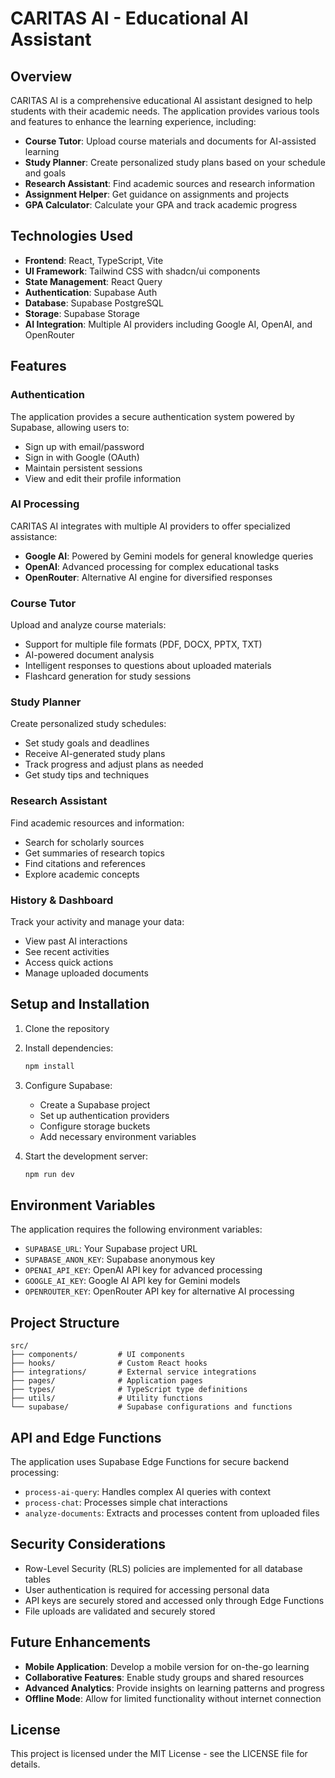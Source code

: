 
# CARITAS AI - Educational AI Assistant

## Overview

CARITAS AI is a comprehensive educational AI assistant designed to help students with their academic needs. The application provides various tools and features to enhance the learning experience, including:

- **Course Tutor**: Upload course materials and documents for AI-assisted learning
- **Study Planner**: Create personalized study plans based on your schedule and goals
- **Research Assistant**: Find academic sources and research information
- **Assignment Helper**: Get guidance on assignments and projects
- **GPA Calculator**: Calculate your GPA and track academic progress

## Technologies Used

- **Frontend**: React, TypeScript, Vite
- **UI Framework**: Tailwind CSS with shadcn/ui components
- **State Management**: React Query
- **Authentication**: Supabase Auth
- **Database**: Supabase PostgreSQL
- **Storage**: Supabase Storage
- **AI Integration**: Multiple AI providers including Google AI, OpenAI, and OpenRouter

## Features

### Authentication

The application provides a secure authentication system powered by Supabase, allowing users to:
- Sign up with email/password
- Sign in with Google (OAuth)
- Maintain persistent sessions
- View and edit their profile information

### AI Processing

CARITAS AI integrates with multiple AI providers to offer specialized assistance:
- **Google AI**: Powered by Gemini models for general knowledge queries
- **OpenAI**: Advanced processing for complex educational tasks
- **OpenRouter**: Alternative AI engine for diversified responses

### Course Tutor

Upload and analyze course materials:
- Support for multiple file formats (PDF, DOCX, PPTX, TXT)
- AI-powered document analysis
- Intelligent responses to questions about uploaded materials
- Flashcard generation for study sessions

### Study Planner

Create personalized study schedules:
- Set study goals and deadlines
- Receive AI-generated study plans
- Track progress and adjust plans as needed
- Get study tips and techniques

### Research Assistant

Find academic resources and information:
- Search for scholarly sources
- Get summaries of research topics
- Find citations and references
- Explore academic concepts

### History & Dashboard

Track your activity and manage your data:
- View past AI interactions
- See recent activities
- Access quick actions
- Manage uploaded documents

## Setup and Installation

1. Clone the repository
2. Install dependencies:
   ```bash
   npm install
   ```
3. Configure Supabase:
   - Create a Supabase project
   - Set up authentication providers
   - Configure storage buckets
   - Add necessary environment variables

4. Start the development server:
   ```bash
   npm run dev
   ```

## Environment Variables

The application requires the following environment variables:

- `SUPABASE_URL`: Your Supabase project URL
- `SUPABASE_ANON_KEY`: Supabase anonymous key
- `OPENAI_API_KEY`: OpenAI API key for advanced processing
- `GOOGLE_AI_KEY`: Google AI API key for Gemini models
- `OPENROUTER_KEY`: OpenRouter API key for alternative AI processing

## Project Structure

```
src/
├── components/         # UI components
├── hooks/              # Custom React hooks
├── integrations/       # External service integrations
├── pages/              # Application pages
├── types/              # TypeScript type definitions
├── utils/              # Utility functions
└── supabase/           # Supabase configurations and functions
```

## API and Edge Functions

The application uses Supabase Edge Functions for secure backend processing:

- `process-ai-query`: Handles complex AI queries with context
- `process-chat`: Processes simple chat interactions
- `analyze-documents`: Extracts and processes content from uploaded files

## Security Considerations

- Row-Level Security (RLS) policies are implemented for all database tables
- User authentication is required for accessing personal data
- API keys are securely stored and accessed only through Edge Functions
- File uploads are validated and securely stored

## Future Enhancements

- **Mobile Application**: Develop a mobile version for on-the-go learning
- **Collaborative Features**: Enable study groups and shared resources
- **Advanced Analytics**: Provide insights on learning patterns and progress
- **Offline Mode**: Allow for limited functionality without internet connection

## License

This project is licensed under the MIT License - see the LICENSE file for details.
